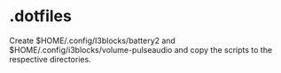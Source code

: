 # .dotfiles
Create $HOME/.config/I3blocks/battery2 and $HOME/.config/i3blocks/volume-pulseaudio and copy the scripts to the respective directories.  
